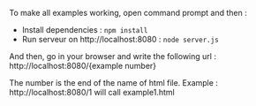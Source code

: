 To make all examples working, open command prompt and then :
* Install dependencies : `npm install`
* Run serveur on http://localhost:8080 : `node server.js`

And then, go in your browser and write the following url :
http://localhost:8080/{example number}

The number is the end of the name of html file.
Example : http://localhost:8080/1 will call example1.html
